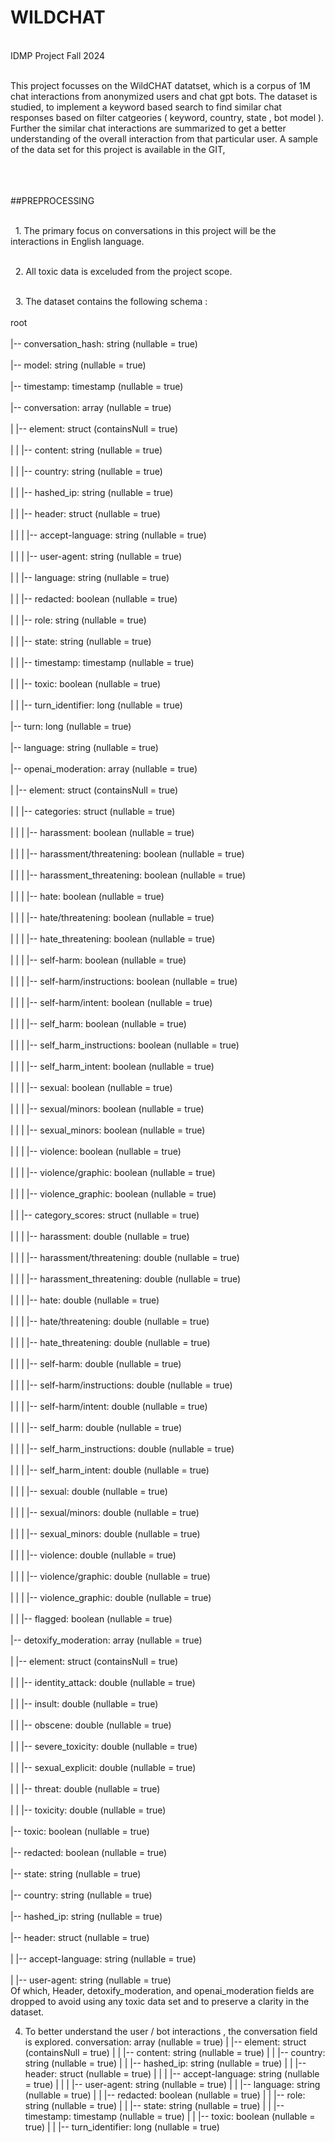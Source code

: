 # WILDCHAT
 <br>IDMP Project Fall 2024

 <br>This project focusses on the WildCHAT datatset, which is a corpus of 1M chat interactions from anonymized users and chat gpt bots. The dataset is studied, to implement a keyword based search to find similar chat responses based on filter catgeories ( keyword, country, state , bot model ). Further the similar chat interactions are summarized to get a better understanding of the overall interaction from that particular user. A sample of the data set for this project is available in the GIT,  
 <br> <br> <br>
 
##PREPROCESSING

 <br> &nbsp; 1. The primary focus on conversations in this project will be the interactions in English language.</br>

 <br> &nbsp; 2. All toxic data is exceluded from the project scope.</br>

 <br> &nbsp; 3. The dataset contains the following schema : </br>
       <br>root</br>
       <br>|-- conversation_hash: string (nullable = true)</br>
       <br>|-- model: string (nullable = true)</br>
       <br>|-- timestamp: timestamp (nullable = true)</br>
       <br>|-- conversation: array (nullable = true)</br>
       <br>|    |-- element: struct (containsNull = true)</br>
       <br>|    |    |-- content: string (nullable = true)</br>
       <br>|    |    |-- country: string (nullable = true)</br>
       <br>|    |    |-- hashed_ip: string (nullable = true)</br>
       <br>|    |    |-- header: struct (nullable = true)</br>
       <br>|    |    |    |-- accept-language: string (nullable = true)</br>
       <br>|    |    |    |-- user-agent: string (nullable = true)</br>
       <br>|    |    |-- language: string (nullable = true)</br>
       <br>|    |    |-- redacted: boolean (nullable = true)</br>
       <br>|    |    |-- role: string (nullable = true)</br>
       <br>|    |    |-- state: string (nullable = true)</br>
       <br>|    |    |-- timestamp: timestamp (nullable = true)</br>
       <br>|    |    |-- toxic: boolean (nullable = true)</br>
       <br>|    |    |-- turn_identifier: long (nullable = true)</br>
       <br>|-- turn: long (nullable = true)</br>
       <br>|-- language: string (nullable = true)</br>
       <br>|-- openai_moderation: array (nullable = true)</br>
       <br>|    |-- element: struct (containsNull = true)</br>
       <br>|    |    |-- categories: struct (nullable = true)</br>
       <br>|    |    |    |-- harassment: boolean (nullable = true)</br>
       <br>|    |    |    |-- harassment/threatening: boolean (nullable = true)</br>
       <br>|    |    |    |-- harassment_threatening: boolean (nullable = true)</br>
       <br>|    |    |    |-- hate: boolean (nullable = true)</br>
       <br>|    |    |    |-- hate/threatening: boolean (nullable = true)</br>
       <br>|    |    |    |-- hate_threatening: boolean (nullable = true)</br>
       <br>|    |    |    |-- self-harm: boolean (nullable = true)</br>
       <br>|    |    |    |-- self-harm/instructions: boolean (nullable = true)</br>
       <br>|    |    |    |-- self-harm/intent: boolean (nullable = true)</br>
       <br>|    |    |    |-- self_harm: boolean (nullable = true)</br>
       <br>|    |    |    |-- self_harm_instructions: boolean (nullable = true)</br>
       <br>|    |    |    |-- self_harm_intent: boolean (nullable = true)</br>
       <br>|    |    |    |-- sexual: boolean (nullable = true)</br>
       <br>|    |    |    |-- sexual/minors: boolean (nullable = true)</br>
       <br>|    |    |    |-- sexual_minors: boolean (nullable = true)</br>
       <br>|    |    |    |-- violence: boolean (nullable = true)</br>
       <br>|    |    |    |-- violence/graphic: boolean (nullable = true)</br>
       <br>|    |    |    |-- violence_graphic: boolean (nullable = true)</br>
       <br>|    |    |-- category_scores: struct (nullable = true)</br>
       <br>|    |    |    |-- harassment: double (nullable = true)</br>
       <br>|    |    |    |-- harassment/threatening: double (nullable = true)</br>
       <br>|    |    |    |-- harassment_threatening: double (nullable = true)</br>
       <br>|    |    |    |-- hate: double (nullable = true)</br>
       <br>|    |    |    |-- hate/threatening: double (nullable = true)</br>
       <br>|    |    |    |-- hate_threatening: double (nullable = true)</br>
       <br>|    |    |    |-- self-harm: double (nullable = true)</br>
       <br>|    |    |    |-- self-harm/instructions: double (nullable = true)</br>
       <br>|    |    |    |-- self-harm/intent: double (nullable = true)</br>
       <br>|    |    |    |-- self_harm: double (nullable = true)</br>
       <br>|    |    |    |-- self_harm_instructions: double (nullable = true)</br>
       <br>|    |    |    |-- self_harm_intent: double (nullable = true)</br>
       <br>|    |    |    |-- sexual: double (nullable = true)</br>
       <br>|    |    |    |-- sexual/minors: double (nullable = true)</br>
       <br>|    |    |    |-- sexual_minors: double (nullable = true)</br>
       <br>|    |    |    |-- violence: double (nullable = true)</br>
       <br>|    |    |    |-- violence/graphic: double (nullable = true)</br>
       <br>|    |    |    |-- violence_graphic: double (nullable = true)</br>
       <br>|    |    |-- flagged: boolean (nullable = true)</br>
       <br>|-- detoxify_moderation: array (nullable = true)</br>
       <br>|    |-- element: struct (containsNull = true)</br>
       <br>|    |    |-- identity_attack: double (nullable = true)</br>
       <br>|    |    |-- insult: double (nullable = true)</br>
       <br>|    |    |-- obscene: double (nullable = true)</br>
       <br>|    |    |-- severe_toxicity: double (nullable = true)</br>
       <br>|    |    |-- sexual_explicit: double (nullable = true)</br>
       <br>|    |    |-- threat: double (nullable = true)</br>
       <br>|    |    |-- toxicity: double (nullable = true)</br>
       <br>|-- toxic: boolean (nullable = true)</br>
       <br>|-- redacted: boolean (nullable = true)</br>
       <br>|-- state: string (nullable = true)</br>
       <br>|-- country: string (nullable = true)</br>
       <br>|-- hashed_ip: string (nullable = true)</br>
       <br>|-- header: struct (nullable = true)</br>
       <br>|    |-- accept-language: string (nullable = true)</br>
       <br>|    |-- user-agent: string (nullable = true)</br>
   Of which, Header, detoxify_moderation, and openai_moderation fields are dropped to avoid using any toxic data set and to preserve a clarity in the dataset.

4. To better understand the user / bot interactions , the conversation field is explored.
       conversation: array (nullable = true)
       |    |-- element: struct (containsNull = true)
       |    |    |-- content: string (nullable = true)
       |    |    |-- country: string (nullable = true)
       |    |    |-- hashed_ip: string (nullable = true)
       |    |    |-- header: struct (nullable = true)
       |    |    |    |-- accept-language: string (nullable = true)
       |    |    |    |-- user-agent: string (nullable = true)
       |    |    |-- language: string (nullable = true)
       |    |    |-- redacted: boolean (nullable = true)
       |    |    |-- role: string (nullable = true)
       |    |    |-- state: string (nullable = true)
       |    |    |-- timestamp: timestamp (nullable = true)
       |    |    |-- toxic: boolean (nullable = true)
       |    |    |-- turn_identifier: long (nullable = true)
